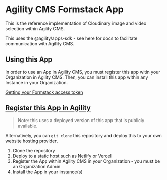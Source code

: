 # Agility CMS Formstack App

This is the reference implementation of Cloudinary image and video selection within Agility CMS.

This uses the @agility/apps-sdk - see here for docs to facilitate communication with Agility CMS.


## Using this App

In order to use an App in Agility CMS, you must register this app witin your Organization in Agility CMS. Then, you can install this app within any Instance in your Organization.

[Getting your Formstack access token](https://agilitycms.com/docs/developers/formstack#QYhOs32g1w)

## [Register this App in Agility](https://manager.agilitycms.com/org/apps/create-app?name=Formstack&url=https://agilitycms-formstack-app.vercel.app/&description=Use%20forms%20from%20your%20Formstack%20account%20in%20Agility%20CMS.&icon=https://cdn.agilitycms.com/content-manager/public-app-icons/formstack.png)

> Note: this uses a deployed version of this app that is publicly available.

Alternatively, you can `git clone` this repository and deploy this to your own website hosting provider.

1. Clone the repository
2. Deploy to a static host such as Netlify or Vercel
3. Register the App within Agility CMS in your Organization - you must be an Organization Admin
4. Install the App in your instance(s)

